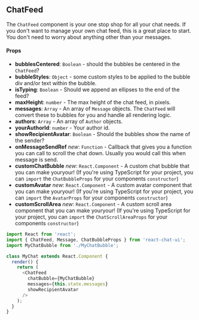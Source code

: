 ## ChatFeed

The `ChatFeed` component is your one stop shop for all your chat needs. If you don't want to manage your own chat feed, this is a great place to start. You don't need to worry about anything other than your messages.

#### Props

* **bubblesCentered**: `Boolean` - should the bubbles be centered in the `ChatFeed`?
* **bubbleStyles**: `Object` - some custom styles to be applied to the bubble div and/or text within the bubble.
* **isTyping**: `Boolean` - Should we append an ellipses to the end of the feed?
* **maxHeight**: `number` - The max height of the chat feed, in pixels.
* **messages**: `Array` - An array of `Message` objects. The `ChatFeed` will convert these to bubbles for you and handle all rendering logic.
* **authors**: `Array` - An array of `Author` objects.
* **yourAuthorId**: `number` - Your author id.
* **showRecipientAvatar**: `Boolean` - Should the bubbles show the name of the sender?
* **onMessageSendRef** _new_: `Function` - Callback that gives you a function you can call to scroll the chat down. Usually you would call this when message is send.
* **customChatBubble** _new_: `React.Component` - A custom chat bubble that you can make youryour! (If you're using TypeScript for your project, you can `import` the `ChatBubbleProps` for your components `constructor`)
* **customAvatar** _new_: `React.Component` - A custom avatar component that you can make youryour! (If you're using TypeScript for your project, you can `import` the `AvatarProps` for your components `constructor`)
* **customScrollArea** _new_: `React.Component` - A custom scroll area component that you can make youryour! (If you're using TypeScript for your project, you can `import` the `ChatScrollAreaProps` for your components `constructor`)

```javascript
import React from 'react';
import { ChatFeed, Message, ChatBubbleProps } from 'react-chat-ui';
import MyChatBubble from './MyChatBubble';

class MyChat extends React.Component {
  render() {
    return (
      <ChatFeed
        chatBubble={MyChatBubble}
        messages={this.state.messages}
        showRecipientAvatar
      />
    );
  }
}
```
